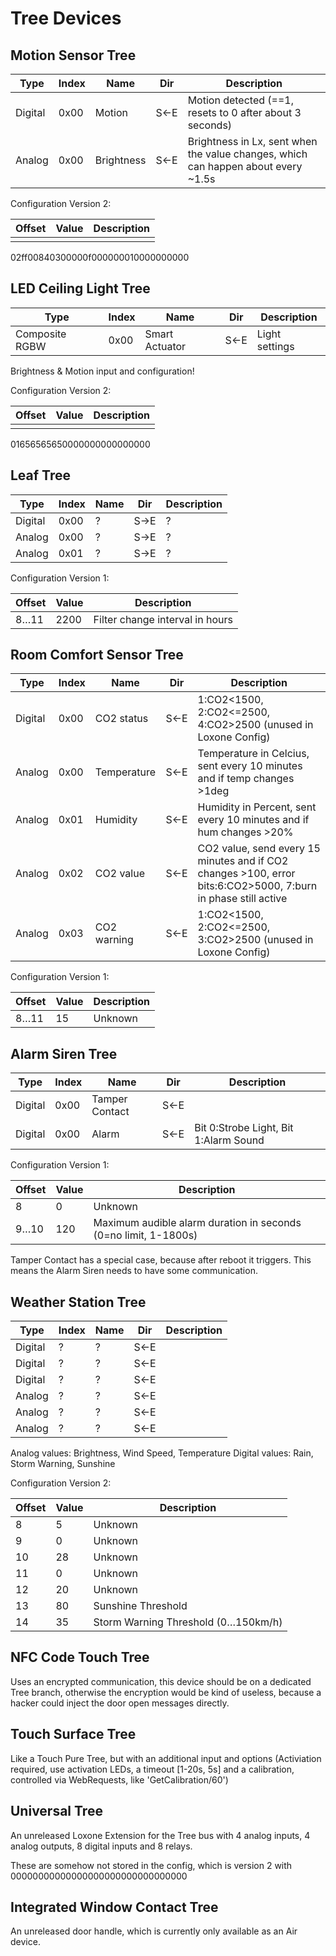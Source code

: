 # Tree Devices

## Motion Sensor Tree

| Type    | Index   | Name       | Dir | Description |
| ------  | ------- | ---------- | --- | ----------- |
| Digital | 0x00    | Motion     | S←E | Motion detected (==1, resets to 0 after about 3 seconds) |
| Analog  | 0x00    | Brightness | S←E | Brightness in Lx, sent when the value changes, which can happen about every ~1.5s |

Configuration Version 2:

| Offset   | Value | Description |
| -------- | ----- | ----------- |
|          |       |             |

02ff00840300000f000000010000000000



## LED Ceiling Light Tree

| Type    | Index   | Name        | Dir | Description |
| ------  | ------- | ----------- | --- | ----------- |
| Composite RGBW | 0x00 | Smart Actuator | S←E | Light settings |

Brightness & Motion input and configuration!

Configuration Version 2:

| Offset   | Value | Description |
| -------- | ----- | ----------- |
|          |       |             |

01656565650000000000000000

## Leaf Tree

| Type    | Index   | Name        | Dir | Description |
| ------  | ------- | ----------- | --- | ----------- |
| Digital | 0x00    | ?           | S→E | ? |
| Analog  | 0x00    | ?           | S→E | ? |
| Analog  | 0x01    | ?           | S→E | ? |

Configuration Version 1:

| Offset   | Value | Description |
| -------- | ----- | ----------- |
|   8…11   |  2200 | Filter change interval in hours |


## Room Comfort Sensor Tree

| Type    | Index   | Name        | Dir | Description |
| ------  | ------- | ----------- | --- | ----------- |
| Digital | 0x00    | CO2 status  | S←E | 1:CO2<1500, 2:CO2<=2500, 4:CO2>2500 (unused in Loxone Config) |
| Analog  | 0x00    | Temperature | S←E | Temperature in Celcius, sent every 10 minutes and if temp changes >1deg |
| Analog  | 0x01    | Humidity    | S←E | Humidity in Percent, sent every 10 minutes and if hum changes >20% |
| Analog  | 0x02    | CO2 value   | S←E | CO2 value, send every 15 minutes and if CO2 changes >100, error bits:6:CO2>5000, 7:burn in phase still active |
| Analog  | 0x03    | CO2 warning | S←E | 1:CO2<1500, 2:CO2<=2500, 3:CO2>2500 (unused in Loxone Config) |

Configuration Version 1:

| Offset   | Value | Description |
| -------- | ----- | ----------- |
|  8…11    |    15 | Unknown |


## Alarm Siren Tree

| Type    | Index   | Name        | Dir | Description |
| ------  | ------- | ----------- | --- | ----------- |
| Digital | 0x00    | Tamper Contact | S←E |  |
| Digital | 0x00    | Alarm       | S←E | Bit 0:Strobe Light, Bit 1:Alarm Sound |

Configuration Version 1:

| Offset   | Value | Description |
| -------- | ----- | ----------- |
|   8      |    0  | Unknown |
|   9…10   |  120  | Maximum audible alarm duration in seconds (0=no limit, 1-1800s) |

Tamper Contact has a special case, because after reboot it triggers. This means the Alarm Siren needs to have some communication.


## Weather Station Tree

| Type    | Index   | Name        | Dir | Description |
| ------  | ------- | ----------- | --- | ----------- |
| Digital | ?       | ?           | S←E | |
| Digital | ?       | ?           | S←E | |
| Digital | ?       | ?           | S←E | |
| Analog  | ?       | ?           | S←E | |
| Analog  | ?       | ?           | S←E | |
| Analog  | ?       | ?           | S←E | |

Analog values: Brightness, Wind Speed, Temperature
Digital values: Rain, Storm Warning, Sunshine

Configuration Version 2:

| Offset   | Value | Description |
| -------- | ----- | ----------- |
|     8    |    5  | Unknown |
|     9    |    0  | Unknown |
|    10    |   28  | Unknown |
|    11    |    0  | Unknown |
|    12    |   20  | Unknown |
|    13    |   80  | Sunshine Threshold |
|    14    |   35  | Storm Warning Threshold (0…150km/h) |

## NFC Code Touch Tree

Uses an encrypted communication, this device should be on a dedicated Tree branch, otherwise the encryption would be kind of useless, because a hacker could inject the door open messages directly.

## Touch Surface Tree

Like a Touch Pure Tree, but with an additional input and options (Activiation required, use activation LEDs, a timeout [1-20s, 5s] and a calibration, controlled via WebRequests, like 'GetCalibration/60')

## Universal Tree

An unreleased Loxone Extension for the Tree bus with 4 analog inputs, 4 analog outputs, 8 digital inputs and 8 relays.

These are somehow not stored in the config, which is version 2 with 00000000000000000000000000000000

## Integrated Window Contact Tree

An unreleased door handle, which is currently only available as an Air device.

